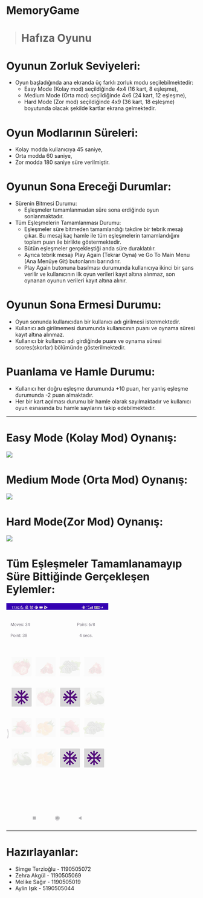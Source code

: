 # MemoryGame
> # Hafıza Oyunu

# Oyunun Zorluk Seviyeleri:
* Oyun başladığında ana ekranda üç farklı zorluk modu seçilebilmektedir: 
  * Easy Mode (Kolay mod) seçildiğinde 4x4 (16 kart, 8 eşleşme), 
  * Medium Mode (Orta mod) seçildiğinde 4x6 (24 kart, 12 eşleşme), 
  * Hard Mode (Zor mod) seçildiğinde 4x9 (36 kart, 18 eşleşme) boyutunda olacak şekilde kartlar ekrana gelmektedir. 
   
# Oyun Modlarının Süreleri: 
* Kolay modda kullanıcıya 45 saniye, 
* Orta modda 60 saniye, 
* Zor modda 180 saniye süre verilmiştir. 

# Oyunun Sona Ereceği Durumlar: 
* Sürenin Bitmesi Durumu: 
  * Eşleşmeler tamamlanmadan süre sona erdiğinde oyun sonlanmaktadır.
* Tüm Eşleşmelerin Tamamlanması Durumu: 
  * Eşleşmeler süre bitmeden tamamlandığı takdire bir tebrik mesajı çıkar. Bu mesaj kaç hamle ile tüm eşleşmelerin tamamlandığını toplam puan ile birlikte göstermektedir.
  * Bütün eşleşmeler gerçekleştiği anda süre duraklatılır.
  * Ayrıca tebrik mesajı Play Again (Tekrar Oyna) ve Go To Main Menu (Ana Menüye Git) butonlarını barındırır. 
  * Play Again butonuna basılması durumunda kullanıcıya ikinci bir şans verilir ve kullanıcının ilk oyun verileri kayıt altına alınmaz, son oynanan oyunun verileri kayıt altına alınır.

# Oyunun Sona Ermesi Durumu: 
  * Oyun sonunda kullanıcıdan bir kullanıcı adı girilmesi istenmektedir. 
  * Kullanıcı adı girilmemesi durumunda kullanıcının puanı ve oynama süresi kayıt altına alınmaz. 
  * Kullanıcı bir kullanıcı adı girdiğinde puanı ve oynama süresi scores(skorlar) bölümünde gösterilmektedir.

# Puanlama ve Hamle Durumu:
  * Kullanıcı her doğru eşleşme durumunda +10 puan, her yanlış eşleşme durumunda -2 puan almaktadır. 
  * Her bir kart açılması durumu bir hamle olarak sayılmaktadır ve kullanıcı oyun esnasında bu hamle sayılarını takip edebilmektedir.
  
***  

# Easy Mode (Kolay Mod) Oynanış:
![](https://github.com/SimgeTerzioglu/MemoryGame/blob/master/easymodeoynanis.gif)

# Medium Mode (Orta Mod) Oynanış:
![](https://github.com/SimgeTerzioglu/MemoryGame/blob/master/mediummodeoynanis.gif)

# Hard Mode(Zor Mod) Oynanış:
![](https://github.com/SimgeTerzioglu/MemoryGame/blob/master/HardModeOynanis.gif)

# Tüm Eşleşmeler Tamamlanamayıp Süre Bittiğinde Gerçekleşen Eylemler:
![](https://github.com/SimgeTerzioglu/MemoryGame/blob/master/surebittiginde.gif)

***

# Hazırlayanlar: 
* Simge Terzioğlu - 1190505072
* Zehra Akgül - 1190505069
* Melike Sağır - 1190505019
* Aylin Işık - 5190505044
